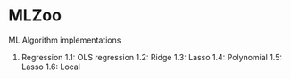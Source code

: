 # MLZoo

ML Algorithm implementations

1. Regression
  1.1: OLS regression
  1.2: Ridge
  1.3: Lasso
  1.4: Polynomial
  1.5: Lasso
  1.6: Local
